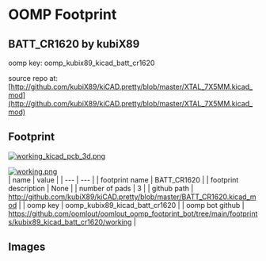 # OOMP Footprint  
## BATT_CR1620  by kubiX89  
  
oomp key: oomp_kubix89_kicad_batt_cr1620  
  
source repo at: [http://github.com/kubiX89/kiCAD.pretty/blob/master/XTAL_7X5MM.kicad_mod](http://github.com/kubiX89/kiCAD.pretty/blob/master/XTAL_7X5MM.kicad_mod)  
## Footprint  
  
[![working_kicad_pcb_3d.png](working_kicad_pcb_3d_600.png)](working_kicad_pcb_3d.png)  
  
[![working.png](working_600.png)](working.png)  
| name | value | 
| --- | --- | 
| footprint name | BATT_CR1620 | 
| footprint description | None | 
| number of pads | 3 | 
| github path | http://github.com/kubiX89/kiCAD.pretty/blob/master/BATT_CR1620.kicad_mod | 
| oomp key | oomp_kubix89_kicad_batt_cr1620 | 
| oomp bot github | https://github.com/oomlout/oomlout_oomp_footprint_bot/tree/main/footprints/kubix89_kicad_batt_cr1620/working | 
## Images  
